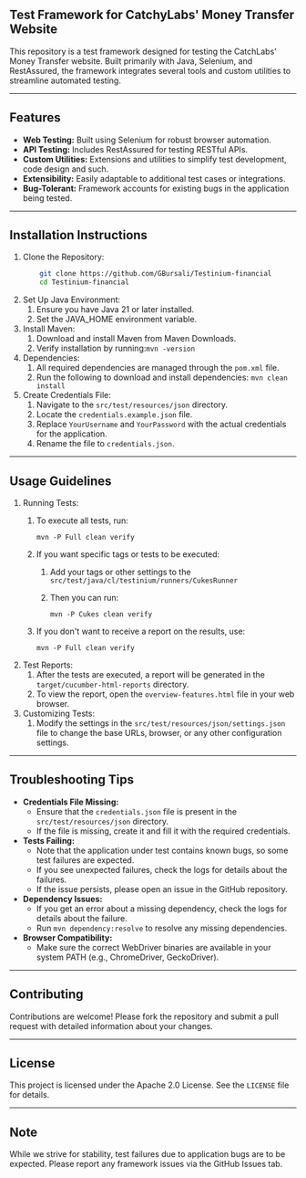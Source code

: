 Test Framework for CatchyLabs' Money Transfer Website
---
This repository is a test framework designed for testing the CatchLabs' Money Transfer website. Built primarily with
Java, Selenium, and RestAssured, the framework integrates several tools and custom utilities to streamline automated
testing.

---
Features
---

- **Web Testing:** Built using Selenium for robust browser automation.
- **API Testing:** Includes RestAssured for testing RESTful APIs.
- **Custom Utilities:** Extensions and utilities to simplify test development, code design and such.
- **Extensibility:** Easily adaptable to additional test cases or integrations.
- **Bug-Tolerant:** Framework accounts for existing bugs in the application being tested.

---
Installation Instructions
---

1. Clone the Repository:
   ```bash
       git clone https://github.com/GBursali/Testinium-financial
       cd Testinium-financial
   ```
2. Set Up Java Environment:
   1. Ensure you have Java 21 or later installed. 
   2. Set the JAVA_HOME environment variable.
3. Install Maven:
   1. Download and install Maven from Maven Downloads.
   2. Verify installation by running:``mvn -version``
4. Dependencies:
   1. All required dependencies are managed through the ``pom.xml`` file.
   2. Run the following to download and install dependencies: ``mvn clean install``
5. Create Credentials File:
   1. Navigate to the ``src/test/resources/json`` directory.
   2. Locate the ``credentials.example.json`` file.
   3. Replace `YourUsername` and `YourPassword` with the actual credentials for the application.
   4. Rename the file to ``credentials.json``.

---
Usage Guidelines
---
1. Running Tests:
   1. To execute all tests, run:
   
      ``mvn -P Full clean verify``
   2. If you want specific tags or tests to be executed: 
      1. Add your tags or other settings to the ``src/test/java/cl/testinium/runners/CukesRunner``
      2. Then you can run:
        
         ``mvn -P Cukes clean verify``
   3. If you don't want to receive a report on the results, use:
   
         ``mvn -P Full clean verify``
2. Test Reports:
   1. After the tests are executed, a report will be generated in the ``target/cucumber-html-reports`` directory.
   2. To view the report, open the `overview-features.html` file in your web browser.
3. Customizing Tests:
   1. Modify the settings in the ``src/test/resources/json/settings.json`` file to change the base URLs, browser, or any other configuration settings.
---
Troubleshooting Tips
---

- **Credentials File Missing:**
  - Ensure that the ``credentials.json`` file is present in the ``src/test/resources/json`` directory.
  - If the file is missing, create it and fill it with the required credentials.
- **Tests Failing:**
  - Note that the application under test contains known bugs, so some test failures are expected.
  - If you see unexpected failures, check the logs for details about the failures.
  - If the issue persists, please open an issue in the GitHub repository.
- **Dependency Issues:**
  - If you get an error about a missing dependency, check the logs for details about the failure.
  - Run ``mvn dependency:resolve`` to resolve any missing dependencies.
- **Browser Compatibility:**
  - Make sure the correct WebDriver binaries are available in your system PATH (e.g., ChromeDriver, GeckoDriver).
--- 
Contributing
---
  Contributions are welcome! Please fork the repository and submit a pull request with detailed information about your changes.

---
License
---
This project is licensed under the Apache 2.0 License. See the `LICENSE` file for details.

---
## Note
While we strive for stability, test failures due to application bugs are to be expected. Please report any framework issues via the GitHub Issues tab.
